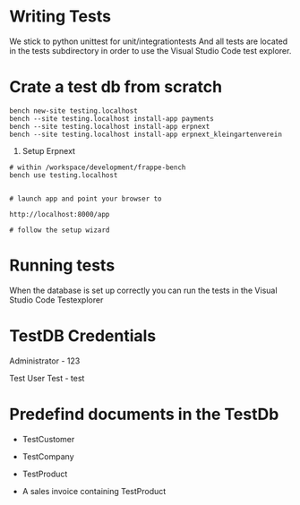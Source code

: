 # Writing Tests

 We stick to python unittest for unit/integrationtests
 And all tests are located in the tests subdirectory in order to use the Visual Studio Code test explorer.

 # Crate a test db from scratch

 ```
bench new-site testing.localhost
bench --site testing.localhost install-app payments
bench --site testing.localhost install-app erpnext
bench --site testing.localhost install-app erpnext_kleingartenverein
 ```

1. Setup Erpnext

```
# within /workspace/development/frappe-bench
bench use testing.localhost


# launch app and point your browser to 

http://localhost:8000/app

# follow the setup wizard
```



 # Running tests

 When the database is set up correctly you can run the tests in the Visual Studio Code Testexplorer 


 # TestDB Credentials

 Administrator - 123

 Test User
 Test - test

# Predefind documents in the TestDb

- TestCustomer
- TestCompany
- TestProduct

- A sales invoice containing TestProduct